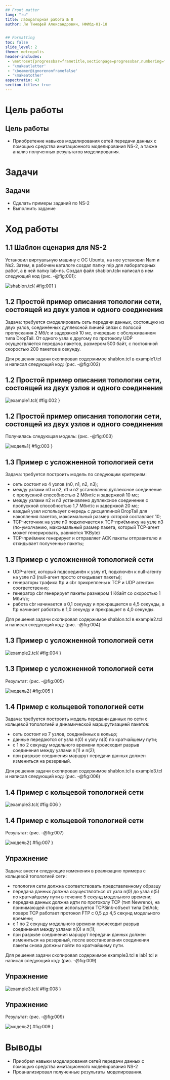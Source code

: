 ```yaml
---
## Front matter
lang: "ru"
title: Лабораторная работа № 8
author: Ли Тимофей Александрович, НФИбд-01-18


## Formatting
toc: false
slide_level: 2
theme: metropolis
header-includes: 
 - \metroset{progressbar=frametitle,sectionpage=progressbar,numbering=fraction}
 - '\makeatletter'
 - '\beamer@ignorenonframefalse'
 - '\makeatother'
aspectratio: 43
section-titles: true
---
```



# Цель работы

## Цель работы

 - Приобретение навыков моделирования сетей передачи данных с помощью средства имитационного моделирования NS-2, а также анализ полученных результатов моделирования.

# Задачи

## Задачи

 - Сделать примеры заданий по NS-2
 - Выполнить задание

# Ход работы

## 1.1	Шаблон сценария для NS-2

Установил виртуальную машину с ОС Ubuntu, на нее установил Nam и Ns2. Затем, в рабочем каталоге создал папку mip для лабораторных работ, а в ней папку lab-ns. Создал файл shablon.tclи написал в нем следующий код (рис. -@fig:001):

![shablon.tcl](images/1.png){ #fig:001 }

## 1.2 Простой пример описания топологии сети, состоящей из двух узлов и одного соединения

Задача: требуется смоделировать сеть передачи данных, состоящую
из двух узлов, соединённых дуплексной линией связи с полосой пропускания 2
Мб/с и задержкой 10 мс, очередью с обслуживанием типа DropTail. От одного узла
к другому по протоколу UDP осуществляется передача пакетов, размером 500 байт,
с постоянной скоростью 200 пакетов в секунду.

Для решения задачи скопировал содержимое shablon.tcl в example1.tcl и написал следующий код: (рис. -@fig:002)

## 1.2 Простой пример описания топологии сети, состоящей из двух узлов и одного соединения

![example1.tcl](images/2.png){ #fig:002 }

## 1.2 Простой пример описания топологии сети, состоящей из двух узлов и одного соединения

Получилась следующая модель: (рис. -@fig:003)

![модель1](images/3.png){ #fig:003 }

## 1.3 Пример с усложненной топологией сети

Задача: требуется построить модель по следующим критериям:

 - сеть состоит из 4 узлов (n0, n1, n2, n3);
 - между узлами n0 и n2, n1 и n2 установлено дуплексное соединение с пропускной способностью 2 Мбит/с и задержкой 10 мс;
 - между узлами n2 и n3 установлено дуплексное соединение с пропускной способностью 1,7 Мбит/с и задержкой 20 мс;
 - каждый узел использует очередь с дисциплиной DropTail для накопления пакетов, максимальный размер которой составляет 10;
 - TCP-источник на узле n0 подключается к TCP-приёмнику на узле n3 (по-умолчанию, максимальный размер пакета, который TCP-агент может генерировать, равняется 1KByte)
 - TCP-приёмник генерирует и отправляет ACK пакеты отправителю и откидывает полученные пакеты;

## 1.3 Пример с усложненной топологией сети

 - UDP-агент, который подсоединён к узлу n1, подключён к null-агенту на узле n3 (null-агент просто откидывает пакеты);
 - генераторы трафика ftp и cbr прикреплены к TCP и UDP агентам соответственно;
 - генератор cbr генерирует пакеты размером 1 Кбайт со скоростью 1 Мбит/с;
 - работа cbr начинается в 0,1 секунду и прекращается в 4,5 секунды, а ftp начинает работать в 1,0 секунду и прекращает в 4,0 секунды.

Для решения задачи скопировал содержимое shablon.tcl в example2.tcl и написал следующий код: (рис. -@fig:004)

## 1.3 Пример с усложненной топологией сети

![example2.tcl](images/4.png){ #fig:004 }

## 1.3 Пример с усложненной топологией сети

Результат: (рис. -@fig:005)

![модель2](images/5.png){ #fig:005 }

## 1.4 Пример с кольцевой топологией сети

Задача: требуется построить модель передачи данных по сети с кольцевой топологией и динамической маршрутизацией пакетов:

 - сеть состоит из 7 узлов, соединённых в кольцо;
 - данные передаются от узла n(0) к узлу n(3) по кратчайшему пути;
 - с 1 по 2 секунду модельного времени происходит разрыв соединения между узлами n(1) и n(2);
 - при разрыве соединения маршрут передачи данных должен измениться на резервный.

Для решения задачи скопировал содержимое shablon.tcl в example3.tcl и написал следующий код: (рис. -@fig:006)

## 1.4 Пример с кольцевой топологией сети

![example3.tcl](images/6.png){ #fig:006 }

## 1.4 Пример с кольцевой топологией сети

Результат: (рис. -@fig:007)

![модель2](images/7.png){ #fig:007 }

## Упражнение

Задача: внести следующие изменения в реализацию примера с кольцевой топологией сети:

 - топология сети должна соответствовать представленному образцу
 - передача данных должна осуществляться от узла n(0) до узла n(5) по кратчайшему пути в течение 5 секунд модельного времени;
 - передача данных должна идти по протоколу TCP (тип Newreno), на принимающей стороне используется TCPSink-объект типа DelAck; поверх TCP работает протокол FTP с 0,5 до 4,5 секунд модельного времени;
 - с 1 по 2 секунду модельного времени происходит разрыв соединения между узлами n(0) и n(1);
 - при разрыве соединения маршрут передачи данных должен измениться на резервный, после восстановления соединения пакеты снова должны пойти по кратчайшему пути.
 
Для решения задачи скопировал содержимое example3.tcl в lab1.tcl и написал следующий код: (рис. -@fig:009)

## Упражнение

![example3.tcl](images/8.png){ #fig:008 }

## Упражнение

Результат: (рис. -@fig:009)

![модель2](images/9.png){ #fig:009 }

# Выводы

 - Приобрел навыки моделирования сетей передачи данных с помощью средства имитационного моделирования NS-2
 - Проанализировал полученные результаты моделирования.

